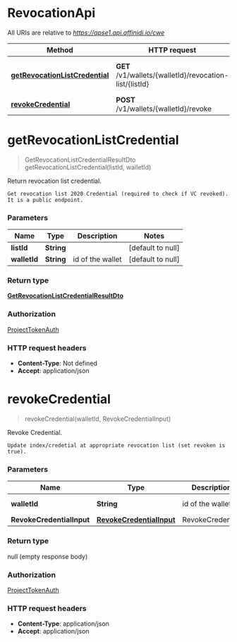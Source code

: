 # RevocationApi

All URIs are relative to *https://apse1.api.affinidi.io/cwe*

| Method                                                                          | HTTP request                                            | Description                        |
| ------------------------------------------------------------------------------- | ------------------------------------------------------- | ---------------------------------- |
| [**getRevocationListCredential**](RevocationApi.md#getRevocationListCredential) | **GET** /v1/wallets/{walletId}/revocation-list/{listId} | Return revocation list credential. |
| [**revokeCredential**](RevocationApi.md#revokeCredential)                       | **POST** /v1/wallets/{walletId}/revoke                  | Revoke Credential.                 |

<a name="getRevocationListCredential"></a>

# **getRevocationListCredential**

> GetRevocationListCredentialResultDto getRevocationListCredential(listId, walletId)

Return revocation list credential.

    Get revocation list 2020 Credential (required to check if VC revoked). It is a public endpoint.

### Parameters

| Name         | Type       | Description      | Notes             |
| ------------ | ---------- | ---------------- | ----------------- |
| **listId**   | **String** |                  | [default to null] |
| **walletId** | **String** | id of the wallet | [default to null] |

### Return type

[**GetRevocationListCredentialResultDto**](../Models/GetRevocationListCredentialResultDto.md)

### Authorization

[ProjectTokenAuth](../README.md#ProjectTokenAuth)

### HTTP request headers

- **Content-Type**: Not defined
- **Accept**: application/json

<a name="revokeCredential"></a>

# **revokeCredential**

> revokeCredential(walletId, RevokeCredentialInput)

Revoke Credential.

    Update index/credetial at appropriate revocation list (set revoken is true).

### Parameters

| Name                      | Type                                                            | Description      | Notes             |
| ------------------------- | --------------------------------------------------------------- | ---------------- | ----------------- |
| **walletId**              | **String**                                                      | id of the wallet | [default to null] |
| **RevokeCredentialInput** | [**RevokeCredentialInput**](../Models/RevokeCredentialInput.md) | RevokeCredential |                   |

### Return type

null (empty response body)

### Authorization

[ProjectTokenAuth](../README.md#ProjectTokenAuth)

### HTTP request headers

- **Content-Type**: application/json
- **Accept**: application/json
